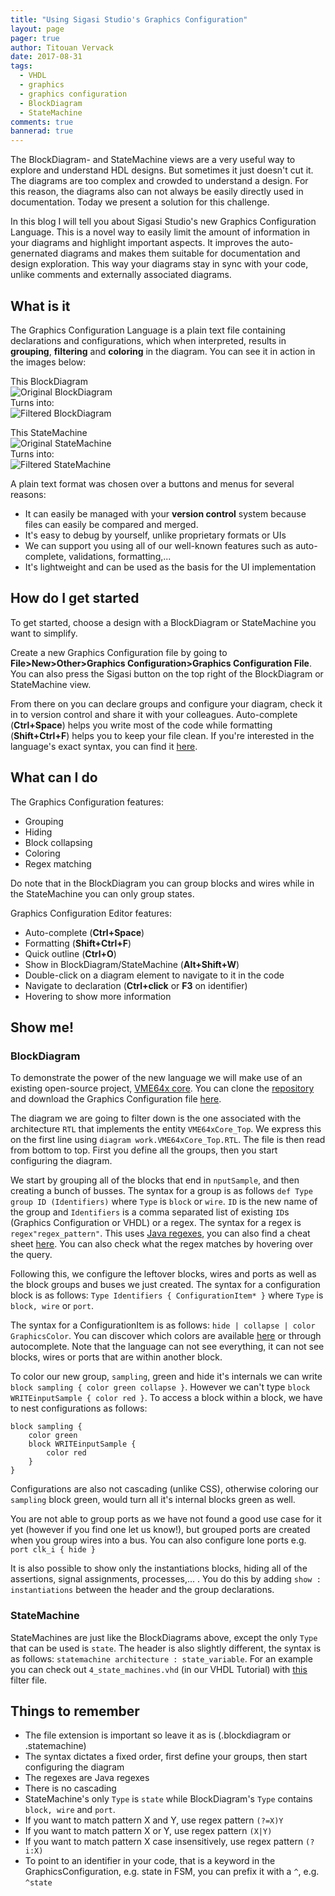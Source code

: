 ```yaml
---
title: "Using Sigasi Studio's Graphics Configuration"
layout: page
pager: true
author: Titouan Vervack
date: 2017-08-31
tags: 
  - VHDL
  - graphics
  - graphics configuration
  - BlockDiagram
  - StateMachine
comments: true
bannerad: true
---
```


The BlockDiagram- and StateMachine views are a very useful way to explore and understand HDL designs. But sometimes it just doesn't cut it.
The diagrams are too complex and crowded to understand a design.
For this reason, the diagrams also can not always be easily directly used in documentation.
Today we present a solution for this challenge.

In this blog I will tell you about Sigasi Studio's new Graphics Configuration Language.
This is a novel way to easily limit the amount of information in your diagrams and highlight important aspects.
It improves the auto-genernated diagrams and makes them suitable for documentation and design exploration.
This way your diagrams stay in sync with your code, unlike comments and externally associated diagrams.

## What is it
The Graphics Configuration Language is a plain text file containing declarations and configurations, which when interpreted, results in **grouping**, **filtering** and **coloring** in the diagram.
You can see it in action in the images below:

This BlockDiagram  
![Original BlockDiagram](/img/tech/using-graphics-configuration/BdOriginal.svg)  
Turns into:  
![Filtered BlockDiagram](/img/tech/using-graphics-configuration/BdFiltered.svg)  

This StateMachine  
![Original StateMachine](/img/tech/using-graphics-configuration/FsmOriginal.svg)  
Turns into:  
![Filtered StateMachine](/img/tech/using-graphics-configuration/FsmFiltered.svg)  

A plain text format was chosen over a buttons and menus for several reasons:

* It can easily be managed with your **version control** system because files can easily be compared and merged.
* It's easy to debug by yourself, unlike proprietary formats or UIs
* We can support you using all of our well-known features such as auto-complete, validations, formatting,...
* It's lightweight and can be used as the basis for the UI implementation

## How do I get started
To get started, choose a design with a BlockDiagram or StateMachine you want to simplify.

Create a new Graphics Configuration file by going to **File>New>Other>Graphics Configuration>Graphics Configuration File**.
You can also press the Sigasi button on the top right of the BlockDiagram or StateMachine view.

From there on you can declare groups and configure your diagram, check it in to version control and share it with your colleagues.
Auto-complete (**Ctrl+Space**) helps you write most of the code while formatting (**Shift+Ctrl+F**) helps you to keep your file clean.
If you're interested in the language's exact syntax, you can find it [here](graphics.ebnf.html).

## What can I do
The Graphics Configuration features:

* Grouping
* Hiding
* Block collapsing
* Coloring
* Regex matching

Do note that in the BlockDiagram you can group blocks and wires while in the StateMachine you can only group states.

Graphics Configuration Editor features:

* Auto-complete (**Ctrl+Space**)
* Formatting (**Shift+Ctrl+F**)
* Quick outline (**Ctrl+O**)
* Show in BlockDiagram/StateMachine (**Alt+Shift+W**)
* Double-click on a diagram element to navigate to it in the code
* Navigate to declaration (**Ctrl+click** or **F3** on identifier)
* Hovering to show more information

## Show me!

### BlockDiagram

To demonstrate the power of the new language we will make use of an existing open-source project, [VME64x core](https://www.ohwr.org/projects/vme64x-core).
You can clone the [repository](git://ohwr.org/hdl-core-lib/vme64x-core.git) and download the Graphics Configuration file [here](/resources/tech/using-graphics-configuration/VME64xCore_Top.blockdiagram).

The diagram we are going to filter down is the one associated with the architecture `RTL` that implements the entity `VME64xCore_Top`.
We express this on the first line using `diagram work.VME64xCore_Top.RTL`.
The file is then read from bottom to top. First you define all the groups, then you start configuring the diagram.

We start by grouping all of the blocks that end in `nputSample`, and then creating a bunch of busses.
The syntax for a group is as follows `def Type group ID (Identifiers)` where `Type` is `block` or `wire`.
`ID` is the new name of the group and `Identifiers` is a comma separated list of existing `ID`s (Graphics Configuration or VHDL) or a regex.
The syntax for a regex is `regex"regex_pattern"`. This uses [Java regexes](https://docs.oracle.com/javase/8/docs/api/java/util/regex/Pattern.html), you can also find a cheat sheet [here](http://files.zeroturnaround.com/pdf/zt_regular-expressions-cheat-sheet.pdf).
You can also check what the regex matches by hovering over the query.

Following this, we configure the leftover blocks, wires and ports as well as the block groups and buses we just created.
The syntax for a configuration block is as follows: `Type Identifiers { ConfigurationItem* }` where `Type` is `block, wire` or `port`.

The syntax for a ConfigurationItem is as follows: `hide | collapse | color GraphicsColor`. You can discover which colors are available [here](graphics.ebnf.html#GraphicsColor) or through autocomplete.
Note that the language can not see everything, it can not see blocks, wires or ports that are within another block.

To color our new group, `sampling`, green and hide it's internals we can write `block sampling { color green collapse }`.
However we can't type `block WRITEinputSample { color red }`. To access a block within a block, we have to nest configurations as follows:
```
block sampling {
    color green
    block WRITEinputSample {
        color red
    }
}
```

Configurations are also not cascading (unlike CSS), otherwise coloring our `sampling` block green, would turn all it's internal blocks green as well.

You are not able to group ports as we have not found a good use case for it yet (however if you find one let us know!), but grouped ports are created when you group wires into a bus.
You can also configure lone ports e.g. `port clk_i { hide }`

It is also possible to show only the instantiations blocks, hiding all of the assertions, signal assignments, processes,... .
You do this by adding `show : instantiations` between the header and the group declarations.

### StateMachine

StateMachines are just like the BlockDiagrams above, except the only `Type` that can be used is `state`.
The header is also slightly different, the syntax is as follows: `statemachine architecture : state_variable`.
For an example you can check out `4_state_machines.vhd` (in our VHDL Tutorial) with [this](/resources/tech/using-graphics-configuration/4_state_machines.statemachine) filter file.

## Things to remember

* The file extension is important so leave it as is (.blockdiagram or .statemachine)
* The syntax dictates a fixed order, first define your groups, then start configuring the diagram
* The regexes are Java regexes
* There is no cascading
* StateMachine's only `Type` is `state` while BlockDiagram's `Type` contains `block, wire` and `port`.
* If you want to match pattern X and Y, use regex pattern `(?=X)Y`
* If you want to match pattern X or Y, use regex pattern `(X|Y)`
* If you want to match pattern X case insensitively, use regex pattern `(?i:X)`
* To point to an identifier in your code, that is a keyword in the GraphicsConfiguration, e.g. state in FSM,
you can prefix it with a `^`, e.g. `^state`

